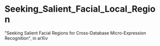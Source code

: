 # Seeking_Salient_Facial_Local_Region
"Seeking Salient Facial Regions for Cross-Database Micro-Expression Recognition", in arXiv
